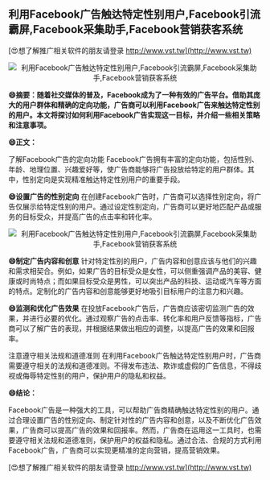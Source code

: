 ## **利用Facebook广告触达特定性别用户,Facebook引流霸屏,Facebook采集助手,Facebook营销获客系统**

[😍想了解推广相关软件的朋友请登录 http://www.vst.tw](http://www.vst.tw)

 <center><img src="https://vst.tw/MP4/tuiguang/png/6.png" alt="利用Facebook广告触达特定性别用户,Facebook引流霸屏,Facebook采集助手,Facebook营销获客系统"></center>

**😄摘要：随着社交媒体的普及，Facebook成为了一种有效的广告平台。借助其庞大的用户群体和精确的定向功能，广告商可以利用Facebook广告来触达特定性别的用户。本文将探讨如何利用Facebook广告实现这一目标，并介绍一些相关策略和注意事项。**

**😄正文：**

了解Facebook广告的定向功能
Facebook广告拥有丰富的定向功能，包括性别、年龄、地理位置、兴趣爱好等，使广告商能够将广告投放给特定的用户群体。其中，性别定向是实现精准触达特定性别用户的重要手段。

**😄设置广告的性别定向**
在创建Facebook广告时，广告商可以选择性别定向，将广告仅展示给特定性别的用户。通过设定性别定向，广告商可以更好地匹配产品或服务的目标受众，并提高广告的点击率和转化率。

 <center><img src="https://vst.tw/MP4/tuiguang/png/7.png" alt="利用Facebook广告触达特定性别用户,Facebook引流霸屏,Facebook采集助手,Facebook营销获客系统"></center>

**😄制定广告内容和创意**
针对特定性别的用户，广告内容和创意应该与他们的兴趣和需求相契合。例如，如果广告的目标受众是女性，可以侧重强调产品的美容、健康或时尚特点；而如果目标受众是男性，可以突出产品的科技、运动或汽车等方面的特点。定制化的广告内容和创意能够更好地吸引目标用户的注意力和兴趣。

**😄监测和优化广告效果**
在投放Facebook广告后，广告商应该密切监测广告的效果，并进行必要的优化。通过观察广告的点击率、转化率和用户反馈等指标，广告商可以了解广告的表现，并根据结果做出相应的调整，以提高广告的效果和回报率。

注意遵守相关法规和道德准则
在利用Facebook广告触达特定性别用户时，广告商需要遵守相关的法规和道德准则。不得发布违法、欺诈或虚假的广告信息，不得歧视或侮辱特定性别的用户，保护用户的隐私和权益。

**😄结论：**

Facebook广告是一种强大的工具，可以帮助广告商精确触达特定性别的用户。通过合理设置广告的性别定向、制定针对性的广告内容和创意，以及不断优化广告效果，广告商可以提高广告的效果和回报率。然而，广告商在运用这一工具时，也需要遵守相关法规和道德准则，保护用户的权益和隐私。通过合法、合规的方式利用Facebook广告，广告商可以实现更精准的定向营销，提高营销效果。

[😍想了解推广相关软件的朋友请登录 http://www.vst.tw](http://www.vst.tw)



